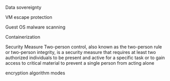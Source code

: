 

Data sovereignty

VM escape protection

Guest OS malware scanning

Containerization

Security Measure
Two-person control, also known as the two-person rule or two-person integrity, is a security measure that requires at least two authorized individuals to be present and active for a specific task or to gain access to critical material to prevent a single person from acting alone


encryption algorithm modes


